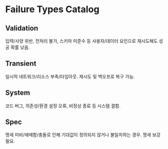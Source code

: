 # Failure Types Catalog

## Validation
입력/사양 위반, 전처리 불가, 스키마 미준수 등 사용자/데이터 요인으로 재시도해도 성공 확률 낮음.

## Transient
일시적 네트워크/리소스 부족/타임아웃. 재시도 및 백오프로 복구 가능.

## System
코드 버그, 의존성/환경 설정 오류, 비정상 종료 등 시스템 결함.

## Spec
명세 미비/애매함/충돌로 인해 기대값이 정의되지 않거나 불일치하는 경우. 명세 보강 필요.


